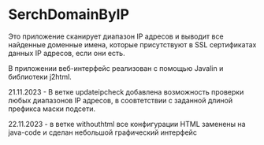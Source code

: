 # SerchDomainByIP
Это приложение сканирует диапазон IP адресов и выводит все найденные доменные имена, которые присутствуют в SSL
сертификатах данных IP адресов, если они есть.

В приложении веб-интерфейс реализован с помощью Javalin и библиотеки j2html.

21.11.2023 - В ветке updateipcheck добавлена возможность проверки любых диапазонов IP адресов, в соовтетствии с заданной длиной префикса маски подсети.

22.11.2023 - в ветке withouthtml все конфигурации HTML заменены на java-code и сделан небольшой графический интерфейс
